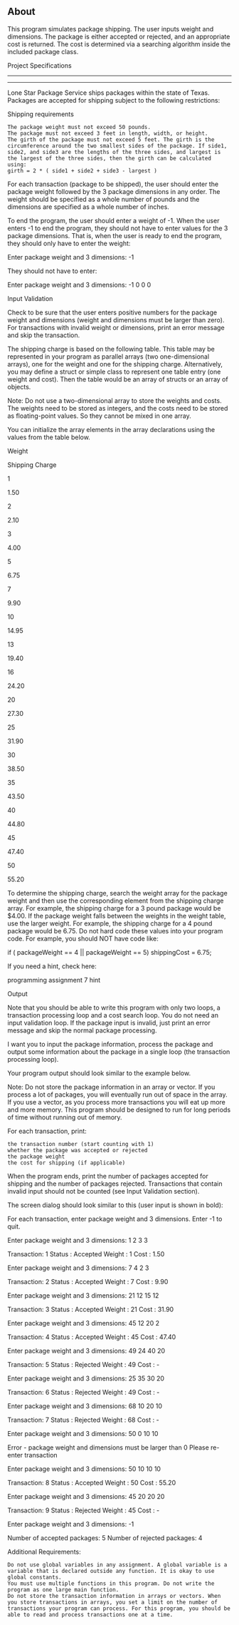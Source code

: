 About
----------------

This program simulates package shipping. The user inputs weight 
and dimensions. The package is either accepted or rejected, and 
an appropriate cost is returned. The cost is determined via 
a searching algorithm inside the included package class.


Project Specifications
**********************
**********************


Lone Star Package Service ships packages within the state of Texas. Packages are accepted for shipping subject to the following restrictions:

Shipping requirements

    The package weight must not exceed 50 pounds.
    The package must not exceed 3 feet in length, width, or height.
    The girth of the package must not exceed 5 feet. The girth is the circumference around the two smallest sides of the package. If side1, side2, and side3 are the lengths of the three sides, and largest is the largest of the three sides, then the girth can be calculated using:
    girth = 2 * ( side1 + side2 + side3 - largest ) 

For each transaction (package to be shipped), the user should enter the package weight followed by the 3 package dimensions in any order. The weight should be specified as a whole number of pounds and the dimensions are specified as a whole number of inches.

To end the program, the user should enter a weight of -1. When the user enters -1 to end the program, they should not have to enter values for the 3 package dimensions. That is, when the user is ready to end the program, they should only have to enter the weight:

Enter package weight and 3 dimensions: -1

They should not have to enter:

Enter package weight and 3 dimensions: -1 0 0 0

Input Validation

Check to be sure that the user enters positive numbers for the package weight and dimensions (weight and dimensions must be larger than zero). For transactions with invalid weight or dimensions, print an error message and skip the transaction.

The shipping charge is based on the following table. This table may be represented in your program as parallel arrays (two one-dimensional arrays), one for the weight and one for the shipping charge. Alternatively, you may define a struct or simple class to represent one table entry (one weight and cost). Then the table would be an array of structs or an array of objects.

Note: Do not use a two-dimensional array to store the weights and costs. The weights need to be stored as integers, and the costs need to be stored as floating-point values. So they cannot be mixed in one array.

You can initialize the array elements in the array declarations using the values from the table below.

Weight
	

Shipping Charge

1
	

1.50

2
	

2.10

3
	

4.00

5
	

6.75

7
	

9.90

10
	

14.95

13
	

19.40

16
	

24.20

20
	

27.30

25
	

31.90

30
	

38.50

35
	

43.50

40
	

44.80

45
	

47.40

50
	

55.20

To determine the shipping charge, search the weight array for the package weight and then use the corresponding element from the shipping charge array. For example, the shipping charge for a 3 pound package would be $4.00. If the package weight falls between the weights in the weight table, use the larger weight. For example, the shipping charge for a 4 pound package would be 6.75. Do not hard code these values into your program code. For example, you should NOT have code like:

if ( packageWeight == 4 || packageWeight == 5)
   shippingCost = 6.75;

If you need a hint, check here:

programming assignment 7 hint

Output

Note that you should be able to write this program with only two loops, a transaction processing loop and a cost search loop. You do not need an input validation loop. If the package input is invalid, just print an error message and skip the normal package processing.

I want you to input the package information, process the package and output some information about the package in a single loop (the transaction processing loop).

Your program output should look similar to the example below.

Note: Do not store the package information in an array or vector. If you process a lot of packages, you will eventually run out of space in the array. If you use a vector, as you process more transactions you will eat up more and more memory. This program should be designed to run for long periods of time without running out of memory.

For each transaction, print:

    the transaction number (start counting with 1)
    whether the package was accepted or rejected
    the package weight
    the cost for shipping (if applicable) 

When the program ends, print the number of packages accepted for shipping and the number of packages rejected. Transactions that contain invalid input should not be counted (see Input Validation section).

The screen dialog should look similar to this (user input is shown in bold):

For each transaction, enter package weight and 3 dimensions.
Enter -1 to quit.

Enter package weight and 3 dimensions: 1 2 3 3

Transaction:         1
Status     :  Accepted
Weight     :         1
Cost       :      1.50

Enter package weight and 3 dimensions: 7 4 2 3

Transaction:         2
Status     :  Accepted
Weight     :         7
Cost       :      9.90

Enter package weight and 3 dimensions: 21 12 15 12

Transaction:         3
Status     :  Accepted
Weight     :        21
Cost       :     31.90

Enter package weight and 3 dimensions: 45 12 20 2

Transaction:         4
Status     :  Accepted
Weight     :        45
Cost       :     47.40

Enter package weight and 3 dimensions: 49 24 40 20

Transaction:         5
Status     :  Rejected
Weight     :        49
Cost       :         -

Enter package weight and 3 dimensions: 25 35 30 20

Transaction:         6
Status     :  Rejected
Weight     :        49
Cost       :         -

Enter package weight and 3 dimensions: 68 10 20 10

Transaction:         7
Status     :  Rejected
Weight     :        68
Cost       :         -

Enter package weight and 3 dimensions: 50 0 10 10

Error - package weight and dimensions must be larger than 0
Please re-enter transaction

Enter package weight and 3 dimensions: 50 10 10 10

Transaction:         8
Status     :  Accepted
Weight     :        50
Cost       :     55.20

Enter package weight and 3 dimensions: 45 20 20 20

Transaction:         9
Status     :  Rejected
Weight     :        45
Cost       :         -

Enter package weight and 3 dimensions: -1

Number of accepted packages: 5
Number of rejected packages: 4

 

Additional Requirements:

    Do not use global variables in any assignment. A global variable is a variable that is declared outside any function. It is okay to use global constants.
    You must use multiple functions in this program. Do not write the program as one large main function.
    Do not store the transaction information in arrays or vectors. When you store transactions in arrays, you set a limit on the number of transactions your program can process. For this program, you should be able to read and process transactions one at a time.